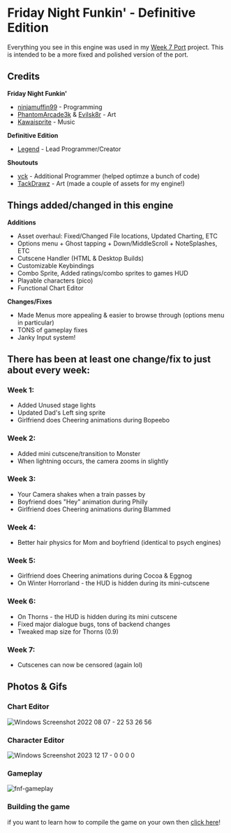 # Friday Night Funkin' - Definitive Edition

Everything you see in this engine was used in my [Week 7 Port](https://github.com/LegendLOL/Funkin-Week7) project. This is intended to be a more fixed and polished version of the port.

## Credits
**Friday Night Funkin'**
- [ninjamuffin99](https://twitter.com/ninja_muffin99) - Programming
- [PhantomArcade3k](https://twitter.com/phantomarcade3k?lang=en) & [Evilsk8r](https://twitter.com/evilsk8r) - Art
- [Kawaisprite](https://twitter.com/kawaisprite) - Music

**Definitive Edition**
- [Legend](https://twitter.com/AnimatingLegend) - Lead Programmer/Creator

**Shoutouts**
- [yck](https://github.com/YckenEhh) - Additional Programmer (helped optimze a bunch of code)
- [TackDrawz](https://www.youtube.com/channel/UCAPDPJuunLWQJzOXA_3yEfw) - Art (made a couple of assets for my engine!)

## Things added/changed in this engine
**Additions**
- Asset overhaul: Fixed/Changed File locations, Updated Charting, ETC
- Options menu + Ghost tapping + Down/MiddleScroll + NoteSplashes, ETC
- Cutscene Handler (HTML & Desktop Builds)
- Customizable Keybindings
- Combo Sprite, Added ratings/combo sprites to games HUD
- Playable characters (pico)
- Functional Chart Editor

**Changes/Fixes**
- Made Menus more appealing & easier to browse through (options menu in particular)
- TONS of gameplay fixes
- Janky Input system!

## There has been at least one change/fix to just about every week:
### Week 1:
* Added Unused stage lights
* Updated Dad's Left sing sprite
* Girlfriend does Cheering animations during Bopeebo
### Week 2:
* Added mini cutscene/transition to Monster
* When lightning occurs, the camera zooms in slightly
### Week 3:
* Your Camera shakes when a train passes by
* Boyfriend does "Hey" animation during Philly
* Girlfriend does Cheering animations during Blammed
### Week 4:
* Better hair physics for Mom and boyfriend (identical to psych engines)
### Week 5:
* Girlfriend does Cheering animations during Cocoa & Eggnog
* On Winter Horrorland - the HUD is hidden during its mini-cutscene
### Week 6:
* On Thorns - the HUD is hidden during its mini cutscene
* Fixed major dialogue bugs, tons of backend changes
* Tweaked map size for Thorns (0.9)
### Week 7:
* Cutscenes can now be censored (again lol)

## Photos & Gifs

### Chart Editor
![Windows Screenshot 2022 08 07 - 22 53 26 56](https://user-images.githubusercontent.com/83415030/184576058-f06ddf19-7c07-494f-8529-0739b286bead.png)

### Character Editor
![Windows Screenshot 2023 12 17 - 0 0 0 0](https://media.discordapp.net/attachments/707022397789831261/1186123403783065691/image.png?ex=66134d80&is=6600d880&hm=96ad5e144eb6349295f3e87345e3b067e926ab304172ca9d1f1591f908ba717a&=&format=webp&quality=lossless&width=743&height=419)

### Gameplay
![fnf-gameplay](https://github.com/AnimatingLegend/Funkin-Definitive-Edition/assets/83415030/546aced4-6c30-4d3f-93ed-a70fb06314ca)


### Building the game
if you want to learn how to compile the game on your own then [click here](https://github.com/AnimatingLegend/Funkin-Definitive-Edition/blob/experimental/docs/guides/building.md)!